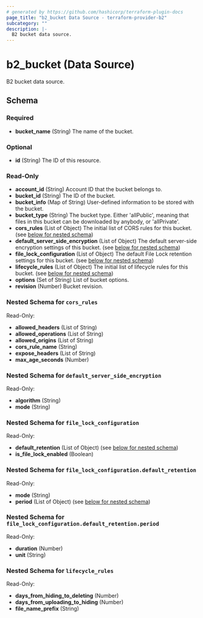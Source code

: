 ```yaml
---
# generated by https://github.com/hashicorp/terraform-plugin-docs
page_title: "b2_bucket Data Source - terraform-provider-b2"
subcategory: ""
description: |-
  B2 bucket data source.
---
```


# b2_bucket (Data Source)

B2 bucket data source.



<!-- schema generated by tfplugindocs -->
## Schema

### Required

- **bucket_name** (String) The name of the bucket.

### Optional

- **id** (String) The ID of this resource.

### Read-Only

- **account_id** (String) Account ID that the bucket belongs to.
- **bucket_id** (String) The ID of the bucket.
- **bucket_info** (Map of String) User-defined information to be stored with the bucket.
- **bucket_type** (String) The bucket type. Either 'allPublic', meaning that files in this bucket can be downloaded by anybody, or 'allPrivate'.
- **cors_rules** (List of Object) The initial list of CORS rules for this bucket. (see [below for nested schema](#nestedatt--cors_rules))
- **default_server_side_encryption** (List of Object) The default server-side encryption settings of this bucket. (see [below for nested schema](#nestedatt--default_server_side_encryption))
- **file_lock_configuration** (List of Object) The default File Lock retention settings for this bucket. (see [below for nested schema](#nestedatt--file_lock_configuration))
- **lifecycle_rules** (List of Object) The initial list of lifecycle rules for this bucket. (see [below for nested schema](#nestedatt--lifecycle_rules))
- **options** (Set of String) List of bucket options.
- **revision** (Number) Bucket revision.

<a id="nestedatt--cors_rules"></a>
### Nested Schema for `cors_rules`

Read-Only:

- **allowed_headers** (List of String)
- **allowed_operations** (List of String)
- **allowed_origins** (List of String)
- **cors_rule_name** (String)
- **expose_headers** (List of String)
- **max_age_seconds** (Number)


<a id="nestedatt--default_server_side_encryption"></a>
### Nested Schema for `default_server_side_encryption`

Read-Only:

- **algorithm** (String)
- **mode** (String)


<a id="nestedatt--file_lock_configuration"></a>
### Nested Schema for `file_lock_configuration`

Read-Only:

- **default_retention** (List of Object) (see [below for nested schema](#nestedobjatt--file_lock_configuration--default_retention))
- **is_file_lock_enabled** (Boolean)

<a id="nestedobjatt--file_lock_configuration--default_retention"></a>
### Nested Schema for `file_lock_configuration.default_retention`

Read-Only:

- **mode** (String)
- **period** (List of Object) (see [below for nested schema](#nestedobjatt--file_lock_configuration--default_retention--period))

<a id="nestedobjatt--file_lock_configuration--default_retention--period"></a>
### Nested Schema for `file_lock_configuration.default_retention.period`

Read-Only:

- **duration** (Number)
- **unit** (String)




<a id="nestedatt--lifecycle_rules"></a>
### Nested Schema for `lifecycle_rules`

Read-Only:

- **days_from_hiding_to_deleting** (Number)
- **days_from_uploading_to_hiding** (Number)
- **file_name_prefix** (String)


